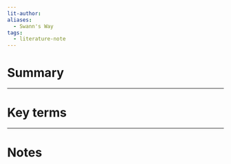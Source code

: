 ```yaml
---
lit-author: 
aliases:
  - Swann's Way
tags:
  - literature-note
---
```

# Summary

---
# Key terms

---
# Notes